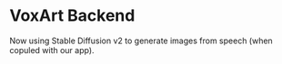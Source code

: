 # VoxArt Backend

Now using Stable Diffusion v2 to generate images from speech (when copuled with our app).
